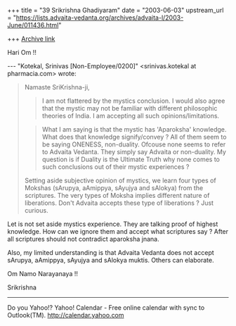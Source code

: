 +++
title = "39 Srikrishna Ghadiyaram"
date = "2003-06-03"
upstream_url = "https://lists.advaita-vedanta.org/archives/advaita-l/2003-June/011436.html"

+++
[Archive link](https://lists.advaita-vedanta.org/archives/advaita-l/2003-June/011436.html)

Hari Om !!

--- "Kotekal, Srinivas [Non-Employee/0200]"
<srinivas.kotekal at pharmacia.com> wrote:
> 
> 
> Namaste SriKrishna-ji,
> 
> >I am not flattered by the mystics conclusion. I
> would
> >also agree that the mystic may not be familiar with
> >different philosophic theories of India. I am
> >accepting all such opinions/limitations.
> 
> >What I am saying is that the mystic has 'Aparoksha'
> >knowledge. What does that knowledge signify/convey
> ?
> >All of them seem to be saying ONENESS, non-duality.
> >Ofcouse none seems to refer to Advaita Vedanta.
> They
> >simply say Advaita or non-duality. My question is
> if
> >Duality is the Ultimate Truth why none comes to
> such
> >conclusions out of their mystic experiences ?
> 
> 
> Setting aside subjective opinion of mystics, we
> learn four types of Mokshas
> (sArupya, aAmippya, sAyujya and sAlokya) from the
> scriptures. The very types
> of Moksha implies different nature of liberations.
> Don't Advaita accepts
> these type of liberations ? Just curious.

Let is not set aside mystics experience. They are
talking proof of highest knowledge. How can we ignore
them and accept what scriptures say ? After all
scriptures should not contradict aparoksha jnana.

Also, my limited understanding is that Advaita Vedanta
does not accept sArupya, aAmippya, sAyujya and sAlokya
muktis. Others can elaborate.

Om Namo Narayanaya !!

Srikrishna

__________________________________
Do you Yahoo!?
Yahoo! Calendar - Free online calendar with sync to Outlook(TM).
http://calendar.yahoo.com

